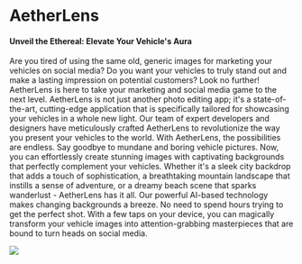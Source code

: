 # AetherLens
#### Unveil the Ethereal: Elevate Your Vehicle's Aura

Are you tired of using the same old, generic images for marketing your vehicles on social media? Do you want your vehicles to truly stand out and make a lasting impression on potential customers? Look no further! AetherLens is here to take your marketing and social media game to the next level. AetherLens is not just another photo editing app; it's a state-of-the-art, cutting-edge application that is specifically tailored for showcasing your vehicles in a whole new light. Our team of expert developers and designers have meticulously crafted AetherLens to revolutionize the way you present your vehicles to the world. With AetherLens, the possibilities are endless. Say goodbye to mundane and boring vehicle pictures. Now, you can effortlessly create stunning images with captivating backgrounds that perfectly complement your vehicles. Whether it's a sleek city backdrop that adds a touch of sophistication, a breathtaking mountain landscape that instills a sense of adventure, or a dreamy beach scene that sparks wanderlust - AetherLens has it all. Our powerful AI-based technology makes changing backgrounds a breeze. No need to spend hours trying to get the perfect shot. With a few taps on your device, you can magically transform your vehicle images into attention-grabbing masterpieces that are bound to turn heads on social media.

<img id='HeadImage' src='https://i.ibb.co/fHC4H2H/image.png' style='border: 2px solid ##2B0A3D;'/>

